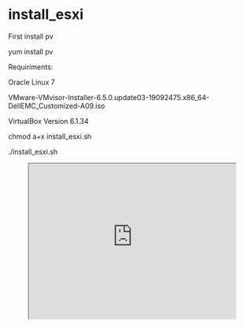 # install_esxi
First install pv

yum install pv

Requiriments:

Oracle Linux 7

VMware-VMvisor-Installer-6.5.0.update03-19092475.x86_64-DellEMC_Customized-A09.iso

VirtualBox Version 6.1.34

chmod a+x install_esxi.sh

./install_esxi.sh

<p align="center">
 <iframe width="420" height="315"
src="https://www.youtube.com/watch?v=My48o1ggVB8">
</iframe> 
</p>
